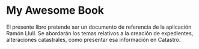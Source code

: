 # My Awesome Book

El presente libro pretende ser un documento de referencia de la aplicación Ramón Llull. Se abordarán los temas relativos a la creación de expedientes, alteraciones catastrales, como presentar esa información en Catastro.





